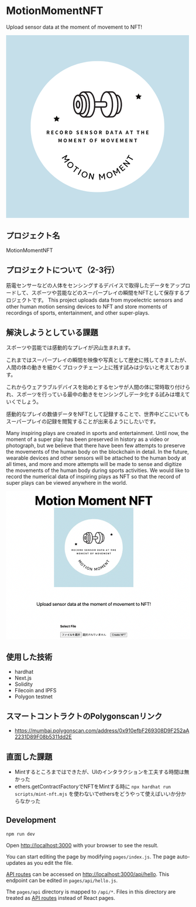 # MotionMomentNFT

Upload sensor data at the moment of movement to NFT!

![Logo](https://raw.githubusercontent.com/kurotaky-sandbox/motion-moment-nft/main/public/MotionMoment.png)

## プロジェクト名
MotionMomentNFT

## プロジェクトについて（2-3行）

筋電センサーなどの人体をセンシングするデバイスで取得したデータをアップロードして、スポーツや芸能などのスーパープレイの瞬間をNFTとして保存するプロジェクトです。
This project uploads data from myoelectric sensors and other human motion sensing devices to NFT and store moments of recordings of sports, entertainment, and other super-plays.

## 解決しようとしている課題

スポーツや芸能では感動的なプレイが沢山生まれます。

これまではスーパープレイの瞬間を映像や写真として歴史に残してきましたが、人間の体の動きを細かくブロックチェーン上に残す試みは少ないと考えております。

これからウェアラブルデバイスを始めとするセンサが人間の体に常時取り付けられ、スポーツを行っている最中の動きをセンシングしデータ化する試みは増えていくでしょう。

感動的なプレイの数値データをNFTとして記録することで、世界中どこにいてもスーパープレイの記録を閲覧することが出来るようにしたいです。

Many inspiring plays are created in sports and entertainment.
Until now, the moment of a super play has been preserved in history as a video or photograph, but we believe that there have been few attempts to preserve the movements of the human body on the blockchain in detail.
In the future, wearable devices and other sensors will be attached to the human body at all times, and more and more attempts will be made to sense and digitize the movements of the human body during sports activities.
We would like to record the numerical data of inspiring plays as NFT so that the record of super plays can be viewed anywhere in the world.

![dapps image](https://raw.githubusercontent.com/kurotaky-sandbox/motion-moment-nft/main/public/mmnft-image.png)

## 使用した技術

- hardhat
- Next.js
- Solidity
- Filecoin and IPFS
- Polygon testnet

## スマートコントラクトのPolygonscanリンク
- https://mumbai.polygonscan.com/address/0x910efbF269308D9F252aA2231D89F08b5311dd2E

## 直面した課題
- Mintするところまではできたが、UIのインタラクションを工夫する時間は無かった
- ethers.getContractFactoryでNFTをMintする時に `npx hardhat run scripts/mint-nft.mjs` を使わないでethersをどうやって使えばいいか分からなかった

## Development

```bash
npm run dev
```

Open [http://localhost:3000](http://localhost:3000) with your browser to see the result.

You can start editing the page by modifying `pages/index.js`. The page auto-updates as you edit the file.

[API routes](https://nextjs.org/docs/api-routes/introduction) can be accessed on [http://localhost:3000/api/hello](http://localhost:3000/api/hello). This endpoint can be edited in `pages/api/hello.js`.

The `pages/api` directory is mapped to `/api/*`. Files in this directory are treated as [API routes](https://nextjs.org/docs/api-routes/introduction) instead of React pages.
